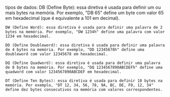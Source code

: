 tipos de dados:
    DB (Define Byte): essa diretiva é usada para definir um ou mais bytes na memória. Por exemplo, "DB 65" define um byte com valor 65 em hexadecimal (que é equivalente a 101 em decimal).

    DW (Define Word): essa diretiva é usada para definir uma palavra de 2 bytes na memória. Por exemplo, "DW 1234h" define uma palavra com valor 1234 em hexadecimal.

    DD (Define Doubleword): essa diretiva é usada para definir uma palavra de 4 bytes na memória. Por exemplo, "DD 12345678h" define uma doubleword com valor 12345678 em hexadecimal.

    DQ (Define Quadword): essa diretiva é usada para definir uma palavra de 8 bytes na memória. Por exemplo, "DQ 1234567890ABCDEFh" define uma quadword com valor 1234567890ABCDEF em hexadecimal.

    DT (Define Ten Bytes): essa diretiva é usada para definir 10 bytes na memória. Por exemplo, "DT 12, 34, 56, 78, 9A, BC, DE, F0, 12, 34" define dez bytes consecutivos na memória com valores correspondentes.